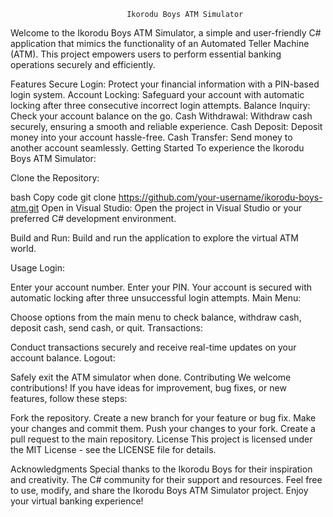                               Ikorodu Boys ATM Simulator
Welcome to the Ikorodu Boys ATM Simulator, a simple and user-friendly C# application that mimics the functionality of an Automated Teller Machine (ATM). This project empowers users to perform essential banking operations securely and efficiently.

Features
Secure Login: Protect your financial information with a PIN-based login system.
Account Locking: Safeguard your account with automatic locking after three consecutive incorrect login attempts.
Balance Inquiry: Check your account balance on the go.
Cash Withdrawal: Withdraw cash securely, ensuring a smooth and reliable experience.
Cash Deposit: Deposit money into your account hassle-free.
Cash Transfer: Send money to another account seamlessly.
Getting Started
To experience the Ikorodu Boys ATM Simulator:

Clone the Repository:

bash
Copy code
git clone https://github.com/your-username/ikorodu-boys-atm.git
Open in Visual Studio:
Open the project in Visual Studio or your preferred C# development environment.

Build and Run:
Build and run the application to explore the virtual ATM world.

Usage
Login:

Enter your account number.
Enter your PIN.
Your account is secured with automatic locking after three unsuccessful login attempts.
Main Menu:

Choose options from the main menu to check balance, withdraw cash, deposit cash, send cash, or quit.
Transactions:

Conduct transactions securely and receive real-time updates on your account balance.
Logout:

Safely exit the ATM simulator when done.
Contributing
We welcome contributions! If you have ideas for improvement, bug fixes, or new features, follow these steps:

Fork the repository.
Create a new branch for your feature or bug fix.
Make your changes and commit them.
Push your changes to your fork.
Create a pull request to the main repository.
License
This project is licensed under the MIT License - see the LICENSE file for details.

Acknowledgments
Special thanks to the Ikorodu Boys for their inspiration and creativity.
The C# community for their support and resources.
Feel free to use, modify, and share the Ikorodu Boys ATM Simulator project. Enjoy your virtual banking experience!




